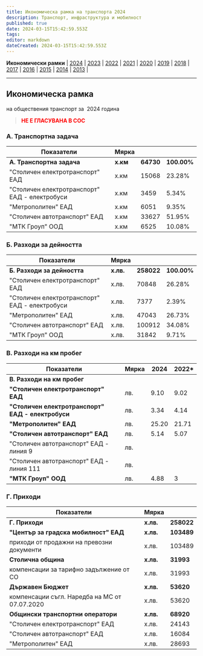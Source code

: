 ```yaml
---
title: Икономическа рамка на транспорта 2024
description: Транспорт, инфраструктура и мобилност
published: true
date: 2024-03-15T15:42:59.553Z
tags: 
editor: markdown
dateCreated: 2024-03-15T15:42:59.553Z
---
```


**Икономически рамки** | [2024](/bg/economics-and-society/economic-framework/2024) | [2023](/bg/economics-and-society/economic-framework/2023) | [2022](/bg/economics-and-society/economic-framework/2022) | [2021](/bg/economics-and-society/economic-framework/2021) | [2020](/bg/economics-and-society/economic-framework/2020) | [2019](/bg/economics-and-society/economic-framework/2019) | [2018](/bg/economics-and-society/economic-framework/2018) | [2017](/bg/economics-and-society/economic-framework/2017) | [2016](/bg/economics-and-society/economic-framework/2016) | [2015](/bg/economics-and-society/economic-framework/2015) | [2014](/bg/economics-and-society/economic-framework/2014) | [2013](/bg/economics-and-society/economic-framework/2013) |

---

## **Икономическа рамка**
на обществения транспорт за  2024 година 

> <span style="color:#ff0000"><b>НЕ Е ГЛАСУВАНА В СОС</b><span>

### **А. Транспортна задача**

| Показатели | Мярка |  |     |
| --- | --- | --- | --- |
| **А. Транспортна задача** | **х.км** | **64730** | **100.00%** |
| "Столичен електротранспорт" ЕАД | х.км | 15068 | 23.28% |
| "Столичен електротранспорт" ЕАД - електробуси | х.км | 3459 | 5.34% |
| "Метрополитен" ЕАД | х.км | 6051 | 9.35% |
| "Столичен автотранспорт" ЕАД | х.км | 33627 | 51.95% |
| "МТК Гроуп" ООД | х.км | 6525 | 10.08% |


### Б. Разходи за дейността

| Показатели | Мярка |  |     |
| --- | --- | --- | --- |
| **Б. Разходи за дейността** | **х.лв.** | **258022** | **100.00%** |
| "Столичен електротранспорт" ЕАД | х.лв. | 70848 | 26.28% |
| "Столичен електротранспорт" ЕАД - електробуси | х.лв. | 7377 | 2.39% |
| "Метрополитен" ЕАД | х.лв. | 47043 | 26.73% |
| "Столичен автотранспорт" ЕАД | х.лв. | 100912 | 34.08% |
| "МТК Гроуп" ООД | х.лв. | 31842 | 9.71% |


### В. Разходи на км пробег

| Показатели | Мярка |  2024 |  2022* |
| --- | --- | --- | --- |
| **В. Разходи на км пробег** |     |     |     |
| **"Столичен електротранспорт" ЕАД** | лв. | 9.10 | 9.02 |
| **"Столичен електротранспорт" ЕАД - електробуси** | лв. | 3.34 | 4.14 |
| **"Метрополитен" ЕАД** | лв. | 25.20 | 21.71 |
| **"Столичен автотранспорт" ЕАД** | лв. | 5.14 | 5.07 |
| "Столичен автотранспорт" ЕАД - линия 9 | лв. |     |  |
| "Столичен автотранспорт" ЕАД - линия 111 | лв. |     |   |
| **"МТК Гроуп" ООД** | лв. | 4.88   | 3  |

### Г. Приходи

| Показатели | Мярка |  |
| --- | --- | --- |
| **Г. Приходи** | **х.лв.** | **258022** |
| **"Център за градска мобилност" ЕАД** | **х.лв.** | **103489** |
| приходи от продажни на превозни документи | х.лв. | 103489 |
| **Столична община** | **х.лв.** | **31993** |
| компенсации за тарифно задължение от СО | х.лв. | 31993 |
| **Държавен Бюджет** | **х.лв.** | **53620** |
| компенсации съгл. Наредба на МС от 07.07.2020 | х.лв. | 53620 |
| **Общински транспортни оператори** | **х.лв.** | **68920** |
| "Столичен електротранспорт" ЕАД | х.лв. | 24143 |
| "Столичен автотранспорт" ЕАД | х.лв. | 16084 |
| "Метрополитен" ЕАД | х.лв. | 28693 |